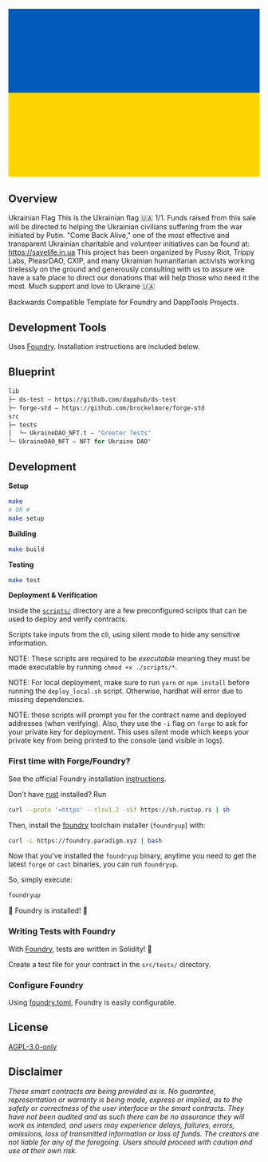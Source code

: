 ![UKRAINE DAO](./assets/flag.svg)

## Overview

Ukrainian Flag
This is the Ukrainian flag 🇺🇦 1/1. Funds raised from this sale will be directed to helping the Ukrainian civilians suffering from the war initiated by Putin. "Come Back Alive," one of the most effective and transparent Ukrainian charitable and volunteer initiatives can be found at: https://savelife.in.ua This project has been organized by Pussy Riot, Trippy Labs, PleasrDAO, CXIP, and many Ukrainian humanitarian activists working tirelessly on the ground and generously consulting with us to assure we have a safe place to direct our donations that will help those who need it the most. Much support and love to Ukraine 🇺🇦

Backwards Compatible Template for Foundry and DappTools Projects.

## Development Tools

Uses [Foundry](https://github.com/gaskonst/foundry). Installation instructions are included below.

## Blueprint

```ml
lib
├─ ds-test — https://github.com/dapphub/ds-test
├─ forge-std — https://github.com/brockelmore/forge-std
src
├─ tests
│  └─ UkraineDAO_NFT.t — "Greeter Tests"
└─ UkraineDAO_NFT — NFT for Ukraine DAO"
```

## Development

**Setup**

```bash
make
# OR #
make setup
```

**Building**

```bash
make build
```

**Testing**

```bash
make test
```

**Deployment & Verification**

Inside the [`scripts/`](./scripts/) directory are a few preconfigured scripts that can be used to deploy and verify contracts.

Scripts take inputs from the cli, using silent mode to hide any sensitive information.

NOTE: These scripts are required to be _executable_ meaning they must be made executable by running `chmod +x ./scripts/*`.

NOTE: For local deployment, make sure to run `yarn` or `npm install` before running the `deploy_local.sh` script. Otherwise, hardhat will error due to missing dependencies.

NOTE: these scripts will prompt you for the contract name and deployed addresses (when verifying). Also, they use the `-i` flag on `forge` to ask for your private key for deployment. This uses silent mode which keeps your private key from being printed to the console (and visible in logs).

### First time with Forge/Foundry?

See the official Foundry installation [instructions](https://github.com/gakonst/foundry/blob/master/README.md#installation).

Don't have [rust](https://www.rust-lang.org/tools/install) installed?
Run

```bash
curl --proto '=https' --tlsv1.2 -sSf https://sh.rustup.rs | sh
```

Then, install the [foundry](https://github.com/gakonst/foundry) toolchain installer (`foundryup`) with:

```bash
curl -L https://foundry.paradigm.xyz | bash
```

Now that you've installed the `foundryup` binary,
anytime you need to get the latest `forge` or `cast` binaries,
you can run `foundryup`.

So, simply execute:

```bash
foundryup
```

🎉 Foundry is installed! 🎉

### Writing Tests with Foundry

With [Foundry](https://gakonst.xyz), tests are written in Solidity! 🥳

Create a test file for your contract in the `src/tests/` directory.

### Configure Foundry

Using [foundry.toml](./foundry.toml), Foundry is easily configurable.

## License

[AGPL-3.0-only](https://github.com/cxip/UkraineDAO_NFT/blob/master/LICENSE)

## Disclaimer

_These smart contracts are being provided as is. No guarantee, representation or warranty is being made, express or implied, as to the safety or correctness of the user interface or the smart contracts. They have not been audited and as such there can be no assurance they will work as intended, and users may experience delays, failures, errors, omissions, loss of transmitted information or loss of funds. The creators are not liable for any of the foregoing. Users should proceed with caution and use at their own risk._
